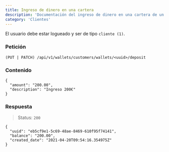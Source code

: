 ```yaml
---
title: Ingreso de dinero en una cartera
description: 'Documentación del ingreso de dinero en una cartera de un cliente. '
category: 'Clientes'
---
```

<alert type="warning">

El usuario debe estar logueado y ser de tipo `cliente (1)`.

</alert>

### Petición

<code-block label="Bash" active>

```
(PUT | PATCH) /api/v1/wallets/customers/wallets/<uuid>/deposit
```
</code-block>

### Contenido

```
{
  "amount": "200.00",
  "description": "Ingreso 200€"
}
```

### Respuesta

> Status: `200`

<code-block label="Bash" active>

```
{
  "uuid": "eb5cf9e1-5c69-48ae-8469-610f95f74141",
  "balance": "200.00",
  "created_date": "2021-04-20T09:54:16.354975Z"
}
```
</code-block>

